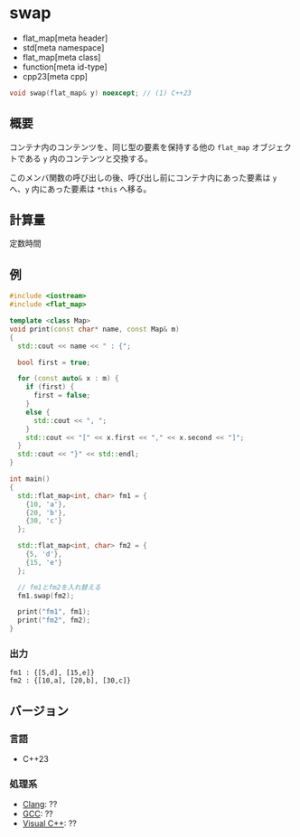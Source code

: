 # swap
* flat_map[meta header]
* std[meta namespace]
* flat_map[meta class]
* function[meta id-type]
* cpp23[meta cpp]

```cpp
void swap(flat_map& y) noexcept; // (1) C++23
```

## 概要
コンテナ内のコンテンツを、同じ型の要素を保持する他の `flat_map` オブジェクトである `y` 内のコンテンツと交換する。

このメンバ関数の呼び出しの後、呼び出し前にコンテナ内にあった要素は `y` へ、`y` 内にあった要素は `*this` へ移る。


## 計算量
定数時間


## 例
```cpp example
#include <iostream>
#include <flat_map>

template <class Map>
void print(const char* name, const Map& m)
{
  std::cout << name << " : {";

  bool first = true;

  for (const auto& x : m) {
    if (first) {
      first = false;
    }
    else {
      std::cout << ", ";
    }
    std::cout << "[" << x.first << "," << x.second << "]";
  }
  std::cout << "}" << std::endl;
}

int main()
{
  std::flat_map<int, char> fm1 = {
    {10, 'a'},
    {20, 'b'},
    {30, 'c'}
  };

  std::flat_map<int, char> fm2 = {
    {5, 'd'},
    {15, 'e'}
  };

  // fm1とfm2を入れ替える
  fm1.swap(fm2);

  print("fm1", fm1);
  print("fm2", fm2);
}
```

### 出力
```
fm1 : {[5,d], [15,e]}
fm2 : {[10,a], [20,b], [30,c]}
```

## バージョン
### 言語
- C++23

### 処理系
- [Clang](/implementation.md#clang): ??
- [GCC](/implementation.md#gcc): ??
- [Visual C++](/implementation.md#visual_cpp): ??

